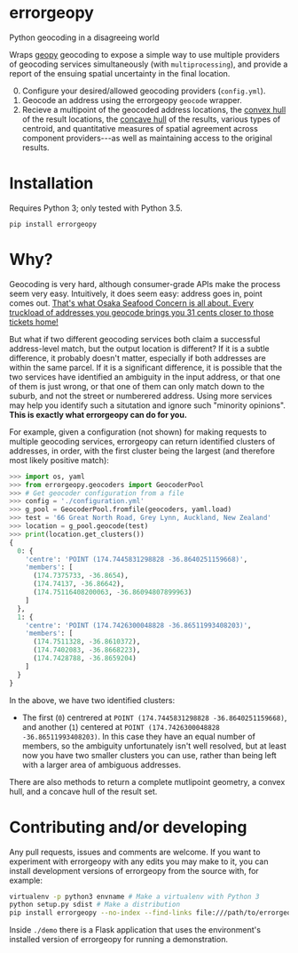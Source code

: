 # errorgeopy
Python geocoding in a disagreeing world

Wraps [geopy](https://github.com/geopy/geopy) geocoding to expose a simple way to use multiple providers of geocoding services simultaneously (with `multiprocessing`), and provide a report of the ensuing spatial uncertainty in the final location.

0. Configure your desired/allowed geocoding providers (`config.yml`).
1. Geocode an address using the errorgeopy `geocode` wrapper.
2. Recieve a multipoint of the geocoded address locations, the [convex hull](http://scipy.github.io/devdocs/generated/scipy.spatial.ConvexHull.html) of the result locations, the [concave hull](http://blog.thehumangeo.com/2014/05/12/drawing-boundaries-in-python/) of the results, various types of centroid, and quantitative measures of spatial agreement across component providers---as well as maintaining access to the original results.

# Installation

Requires Python 3; only tested with Python 3.5.

`pip install errorgeopy`

# Why?

Geocoding is very hard, although consumer-grade APIs make the process seem very easy. Intuitively, it does seem easy: address goes in, point comes out. [That's what Osaka Seafood Concern is all about. Every truckload of addresses you geocode brings you 31 cents closer to those tickets home!](https://www.youtube.com/watch?v=cIosb69x9iI)

But what if two different geocoding services both claim a successful address-level match, but the output location is different? If it is a subtle difference, it probably doesn't matter, especially if both addresses are within the same parcel. If it is a significant difference, it is possible that the two services have identified an ambiguity in the input address, or that one of them is just wrong, or that one of them can only match down to the suburb, and not the street or numberered address. Using more services may help you identify such a situtation and ignore such "minority opinions". **This is exactly what errorgeopy can do for you.**

For example, given a configuration (not shown) for making requests to multiple geocoding services, errorgeopy can return identified clusters of addresses, in order, with the first cluster being the largest (and therefore most likely positive match):

```python
>>> import os, yaml
>>> from errorgeopy.geocoders import GeocoderPool
>>> # Get geocoder configuration from a file
>>> config = './configuration.yml'
>>> g_pool = GeocoderPool.fromfile(geocoders, yaml.load)
>>> test = '66 Great North Road, Grey Lynn, Auckland, New Zealand'
>>> location = g_pool.geocode(test)
>>> print(location.get_clusters())
{
  0: {
    'centre': 'POINT (174.7445831298828 -36.8640251159668)',
    'members': [
      (174.7375733, -36.8654),
      (174.74137, -36.86642),
      (174.75116408200063, -36.86094807899963)
    ]
  },
  1: {
    'centre': 'POINT (174.7426300048828 -36.86511993408203)',
    'members': [
      (174.7511328, -36.8610372),
      (174.7402083, -36.8668223),
      (174.7428788, -36.8659204)
    ]
  }
}
```

<!-- TODO find a better example -->

In the above, we have two identified clusters:
- The first (`0`) centrered at `POINT (174.7445831298828 -36.8640251159668)`, and another (`1`) centered at `POINT (174.7426300048828 -36.86511993408203)`. In this case they have an equal number of members, so the ambiguity unfortunately isn't well resolved, but at least now you have two smaller clusters you can use, rather than being left with a larger area of ambiguous addresses.

There are also methods to return a complete mutlipoint geometry, a convex hull, and a concave hull of the result set.

# Contributing and/or developing

Any pull requests, issues and comments are welcome. If you want to experiment with errorgeopy with any edits you may make to it, you can install development versions of errorgeopy from the source with, for example:

```sh
virtualenv -p python3 envname # Make a virtualenv with Python 3
python setup.py sdist # Make a distribution
pip install errorgeopy --no-index --find-links file:///path/to/errorgeopy/dist/errorgeopy-X-X-X.tar.gz # Install version X-X-X from the archive you just made
```

Inside `./demo` there is a Flask application that uses the environment's installed version of errorgeopy for running a demonstration.
